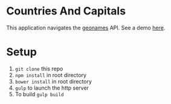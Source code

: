 # Countries And Capitals

This application navigates the [geonames](http://www.geonames.org/) API. See a demo [here](http://danielrob.github.io/ngCountriesAndCapitals/app/#/). 

# Setup
1. `git clone` this repo
2. `npm install` in root directory
3. `bower install` in root directory
4. `gulp` to launch the http server
5. To build `gulp build`
